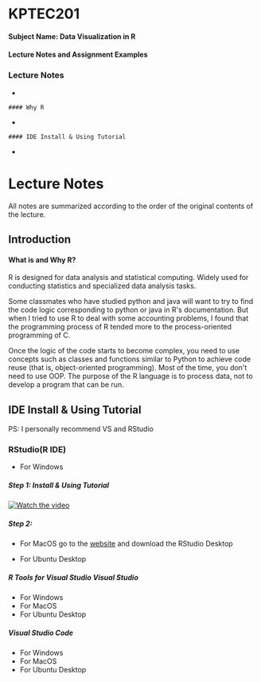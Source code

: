 # KPTEC201

#### Subject Name: Data Visualization in R

#### Lecture Notes and Assignment Examples

### Lecture Notes

-   

    #### Why R

-   

    #### IDE Install & Using Tutorial

-   

# Lecture Notes

All notes are summarized according to the order of the original contents of the lecture.

## Introduction

#### What is and Why R?

R is designed for data analysis and statistical computing. Widely used for conducting statistics and specialized data analysis tasks.

Some classmates who have studied python and java will want to try to find the code logic corresponding to python or java in R's documentation. But when I tried to use R to deal with some accounting problems, I found that the programming process of R tended more to the process-oriented programming of C.

Once the logic of the code starts to become complex, you need to use concepts such as classes and functions similar to Python to achieve code reuse (that is, object-oriented programming). Most of the time, you don't need to use OOP. The purpose of the R language is to process data, not to develop a program that can be run.

## IDE Install & Using Tutorial

PS: I personally recommend VS and RStudio

### RStudio(R IDE)

-   For Windows

##### Step 1: Install & Using Tutorial

[![Watch the video](https://img.youtube.com/vi/vt5fpE0bzSY/maxresdefault.jpg)](https://youtu.be/vt5fpE0bzSY)

##### Step 2:

-   For MacOS go to the [website](https://posit.co/download/rstudio-desktop/) and download the RStudio Desktop

-   For Ubuntu Desktop

##### R Tools for Visual Studio Visual Studio

-   For Windows
-   For MacOS
-   For Ubuntu Desktop

##### Visual Studio Code

-   For Windows
-   For MacOS
-   For Ubuntu Desktop

## 
